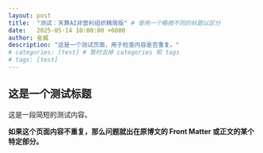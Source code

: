 ```yaml
---
layout: post
title:  "测试：天算AI非营利组织精简版" # 使用一个略微不同的标题以区分
date:   2025-05-14 10:00:00 +0800
author: 金威
description: "这是一个测试页面，用于检查内容是否重复。"
# categories: [test] # 暂时去掉 categories 和 tags
# tags: [test]
---
```


## 这是一个测试标题

这是一段简短的测试内容。

**如果这个页面内容不重复，那么问题就出在原博文的 Front Matter 或正文的某个特定部分。**
